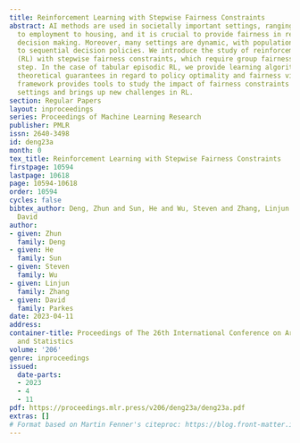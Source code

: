 ```yaml
---
title: Reinforcement Learning with Stepwise Fairness Constraints
abstract: AI methods are used in societally important settings, ranging from credit
  to employment to housing, and it is crucial to provide fairness in regard to automated
  decision making. Moreover, many settings are dynamic, with populations responding
  to sequential decision policies. We introduce the study of reinforcement learning
  (RL) with stepwise fairness constraints, which require group fairness at each time
  step. In the case of tabular episodic RL, we provide learning algorithms with strong
  theoretical guarantees in regard to policy optimality and fairness violations. Our
  framework provides tools to study the impact of fairness constraints in sequential
  settings and brings up new challenges in RL.
section: Regular Papers
layout: inproceedings
series: Proceedings of Machine Learning Research
publisher: PMLR
issn: 2640-3498
id: deng23a
month: 0
tex_title: Reinforcement Learning with Stepwise Fairness Constraints
firstpage: 10594
lastpage: 10618
page: 10594-10618
order: 10594
cycles: false
bibtex_author: Deng, Zhun and Sun, He and Wu, Steven and Zhang, Linjun and Parkes,
  David
author:
- given: Zhun
  family: Deng
- given: He
  family: Sun
- given: Steven
  family: Wu
- given: Linjun
  family: Zhang
- given: David
  family: Parkes
date: 2023-04-11
address:
container-title: Proceedings of The 26th International Conference on Artificial Intelligence
  and Statistics
volume: '206'
genre: inproceedings
issued:
  date-parts:
  - 2023
  - 4
  - 11
pdf: https://proceedings.mlr.press/v206/deng23a/deng23a.pdf
extras: []
# Format based on Martin Fenner's citeproc: https://blog.front-matter.io/posts/citeproc-yaml-for-bibliographies/
---
```

